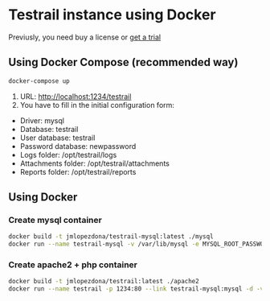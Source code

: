 # Testrail instance using Docker

Previusly, you need buy a license or [get a trial](https://secure.gurock.com/customers/testrail/trial/)

## Using Docker Compose (recommended way)

```bash
docker-compose up
```
1. URL: [http://localhost:1234/testrail](http://localhost:1234/testrail)
2. You have to fill in the initial configuration form:
  - Driver: mysql
  - Database: testrail
  - User database: testrail
  - Password database: newpassword
  - Logs folder: /opt/testrail/logs
  - Attachments folder: /opt/testrail/attachments
  - Reports folder: /opt/testrail/reports

## Using Docker

### Create mysql container
```bash
docker build -t jmlopezdona/testrail-mysql:latest ./mysql
docker run --name testrail-mysql -v /var/lib/mysql -e MYSQL_ROOT_PASSWORD=mypassword -d jmlopezdona/testrail-mysql:latest
```

### Create apache2 + php container

```bash
docker build -t jmlopezdona/testrail:latest ./apache2
docker run --name testrail -p 1234:80 --link testrail-mysql:mysql -d -v /var/www/html jmlopezdona/testrail:latest
```
